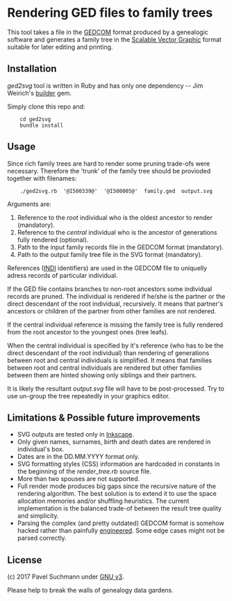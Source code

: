 
# Rendering GED files to family trees 

This tool takes a file in the [GEDCOM](https://en.wikipedia.org/wiki/GEDCOM) format produced by a genealogic software 
and generates a family tree in the [Scalable Vector Graphic](https://en.wikipedia.org/wiki/Scalable_Vector_Graphics)
format suitable for later editing and printing.

## Installation

_ged2svg_ tool is written in Ruby and has only one dependency -- 
Jim Weirich's [builder](https://github.com/jimweirich/builder) gem.

Simply clone this repo and:

        cd ged2svg
        bundle install

## Usage

Since rich family trees are hard to render some pruning trade-ofs were necessary. Therefore the 'trunk' of the family
tree should be provioded together with filenames:

        ./ged2svg.rb  '@I500339@'  '@I500005@'  family.ged  output.svg

Arguments are:
1. Reference to the _root_ individual who is the oldest ancestor to render (mandatory).
2. Reference to the _central_ individual who is the ancestor of generations fully rendered (optional).
3. Path to the input family records file in the GEDCOM format (mandatory).
4. Path to the output family tree file in the SVG format (mandatory).

References ([INDI](http://homepages.rootsweb.ancestry.com/~pmcbride/gedcom/55gcch2.htm#XREF:INDI) identifiers) are used 
in the GEDCOM file to uniquelly adress records of particular individual.

If the GED file contains branches to non-root ancestors some individual records are pruned. The individual is rendered 
if he/she is the partner or the direct descendant of the root individual, recursively. It means that partner's ancestors 
or children of the partner from other families are not rendered.

If the central individual reference is missing the family tree is fully rendered from the root ancestor to the youngest 
ones (tree leafs).

When the central individual is specified by it's reference (who has to be the direct descendant of the root individual) 
than rendering of generations between root and central individuals is simplified. It means that families between root 
and central individuals are rendered but other families between them are hinted showing only siblings and their 
partners.

It is likely the resultant _output.svg_ file will have to be post-processed. Try to use un-group the tree repeatedly in 
your graphics editor.

## Limitations & Possible future improvements

* SVG outputs are tested only in [Inkscape](https://inkscape.org/en/).
* Only given names, surnames, birth and death dates are rendered in individual's box.
* Dates are in the DD.MM.YYYY format only.
* SVG formatting styles (CSS) information are hardcoded in constants in the beginning of the _render_tree.rb_ source 
file.
* More than two spouses are not supported.
* Full render mode produces big gaps since the recursive nature of the rendering algorithm. The best solution is to 
extend it to use the space allocation memories and/or shuffling heuristics. The current implementation is the balanced 
trade-of between the result tree quality and simplicity.
* Parsing the complex (and pretty outdated) GEDCOM format is somehow hacked rather than painfully 
[engineered](https://github.com/rbur004/gedcom). Some edge cases might not be parsed correctly.

## License

(c) 2017 Pavel Suchmann under [GNU v3](https://www.gnu.org/licenses/gpl-3.0.en.html).

Please help to break the walls of genealogy data gardens.
